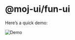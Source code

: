 # @moj-ui/fun-ui

Here’s a quick demo:

![Demo](https://i.giphy.com/media/v1.Y2lkPTc5MGI3NjExYzh3cnhzZnI3dDd2cTZvbHRkdjJxZXB6OG5weDc1eWk2MDE5dXVpNiZlcD12MV9pbnRlcm5hbF9naWZfYnlfaWQmY3Q9Zw/HOaA4rTqtileDEUlpO/giphy.gif)
